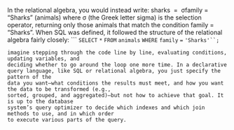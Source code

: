 
In the relational algebra, you would instead write: sharks  =  σfamily = “Sharks” (animals) where σ (the Greek letter sigma) is the selection operator, returning only those animals that
match the condition family = “Sharks”. 
When SQL was defined, it followed the structure of the relational algebra fairly closely: ```
`SELECT` `*` `FROM` `animals` `WHERE` `family` `=` `'Sharks'``;`
``` An imperative language tells the computer to perform certain operations in a certain order. You can
imagine stepping through the code line by line, evaluating conditions, updating variables, and
deciding whether to go around the loop one more time. In a declarative query language, like SQL or relational algebra, you just specify the pattern of the
data you want—what conditions the results must meet, and how you want the data to be transformed (e.g.,
sorted, grouped, and aggregated)—but not how to achieve that goal. It is up to the database
system’s query optimizer to decide which indexes and which join methods to use, and in which order
to execute various parts of the query.